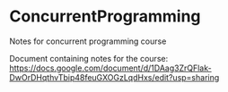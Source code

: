 # ConcurrentProgramming
Notes for concurrent programming course

Document containing notes for the course: https://docs.google.com/document/d/1DAag3ZrQFlak-DwOrDHqthvTbip48feuGXOGzLqdHxs/edit?usp=sharing
